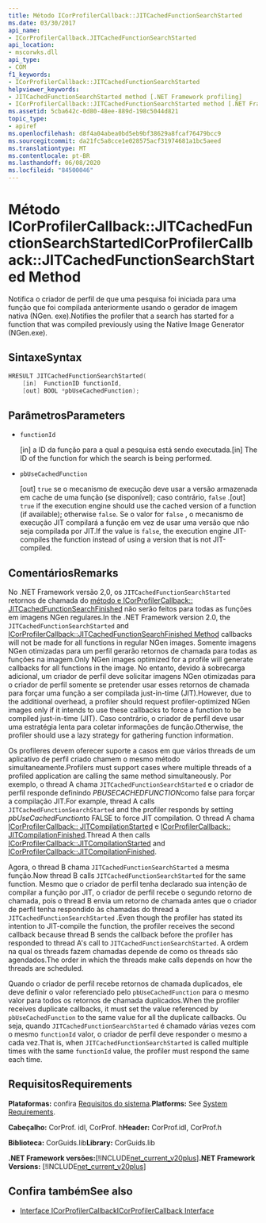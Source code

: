 ```yaml
---
title: Método ICorProfilerCallback::JITCachedFunctionSearchStarted
ms.date: 03/30/2017
api_name:
- ICorProfilerCallback.JITCachedFunctionSearchStarted
api_location:
- mscorwks.dll
api_type:
- COM
f1_keywords:
- ICorProfilerCallback::JITCachedFunctionSearchStarted
helpviewer_keywords:
- JITCachedFunctionSearchStarted method [.NET Framework profiling]
- ICorProfilerCallback::JITCachedFunctionSearchStarted method [.NET Framework profiling]
ms.assetid: 5cba642c-0d80-48ee-889d-198c5044d821
topic_type:
- apiref
ms.openlocfilehash: d8f4a04abea0bd5eb9bf38629a8fcaf76479bcc9
ms.sourcegitcommit: da21fc5a8cce1e028575acf31974681a1bc5aeed
ms.translationtype: MT
ms.contentlocale: pt-BR
ms.lasthandoff: 06/08/2020
ms.locfileid: "84500046"
---
```

# <a name="icorprofilercallbackjitcachedfunctionsearchstarted-method"></a><span data-ttu-id="63561-102">Método ICorProfilerCallback::JITCachedFunctionSearchStarted</span><span class="sxs-lookup"><span data-stu-id="63561-102">ICorProfilerCallback::JITCachedFunctionSearchStarted Method</span></span>
<span data-ttu-id="63561-103">Notifica o criador de perfil de que uma pesquisa foi iniciada para uma função que foi compilada anteriormente usando o gerador de imagem nativa (NGen. exe).</span><span class="sxs-lookup"><span data-stu-id="63561-103">Notifies the profiler that a search has started for a function that was compiled previously using the Native Image Generator (NGen.exe).</span></span>  
  
## <a name="syntax"></a><span data-ttu-id="63561-104">Sintaxe</span><span class="sxs-lookup"><span data-stu-id="63561-104">Syntax</span></span>  
  
```cpp  
HRESULT JITCachedFunctionSearchStarted(  
    [in]  FunctionID functionId,  
    [out] BOOL *pbUseCachedFunction);  
```  
  
## <a name="parameters"></a><span data-ttu-id="63561-105">Parâmetros</span><span class="sxs-lookup"><span data-stu-id="63561-105">Parameters</span></span>

- `functionId`

  <span data-ttu-id="63561-106">\[in] a ID da função para a qual a pesquisa está sendo executada.</span><span class="sxs-lookup"><span data-stu-id="63561-106">\[in] The ID of the function for which the search is being performed.</span></span>

- `pbUseCachedFunction`

  <span data-ttu-id="63561-107">\[out] `true` se o mecanismo de execução deve usar a versão armazenada em cache de uma função (se disponível); caso contrário, `false` .</span><span class="sxs-lookup"><span data-stu-id="63561-107">\[out] `true` if the execution engine should use the cached version of a function (if available); otherwise `false`.</span></span> <span data-ttu-id="63561-108">Se o valor for `false` , o mecanismo de execução JIT compilará a função em vez de usar uma versão que não seja compilada por JIT.</span><span class="sxs-lookup"><span data-stu-id="63561-108">If the value is `false`, the execution engine JIT-compiles the function instead of using a version that is not JIT-compiled.</span></span>

## <a name="remarks"></a><span data-ttu-id="63561-109">Comentários</span><span class="sxs-lookup"><span data-stu-id="63561-109">Remarks</span></span>  
 <span data-ttu-id="63561-110">No .NET Framework versão 2,0, os `JITCachedFunctionSearchStarted` retornos de chamada do [método e ICorProfilerCallback:: JITCachedFunctionSearchFinished](icorprofilercallback-jitcachedfunctionsearchfinished-method.md) não serão feitos para todas as funções em imagens NGen regulares.</span><span class="sxs-lookup"><span data-stu-id="63561-110">In the .NET Framework version 2.0, the `JITCachedFunctionSearchStarted` and [ICorProfilerCallback::JITCachedFunctionSearchFinished Method](icorprofilercallback-jitcachedfunctionsearchfinished-method.md) callbacks will not be made for all functions in regular NGen images.</span></span> <span data-ttu-id="63561-111">Somente imagens NGen otimizadas para um perfil gerarão retornos de chamada para todas as funções na imagem.</span><span class="sxs-lookup"><span data-stu-id="63561-111">Only NGen images optimized for a profile will generate callbacks for all functions in the image.</span></span> <span data-ttu-id="63561-112">No entanto, devido à sobrecarga adicional, um criador de perfil deve solicitar imagens NGen otimizadas para o criador de perfil somente se pretender usar esses retornos de chamada para forçar uma função a ser compilada just-in-time (JIT).</span><span class="sxs-lookup"><span data-stu-id="63561-112">However, due to the additional overhead, a profiler should request profiler-optimized NGen images only if it intends to use these callbacks to force a function to be compiled just-in-time (JIT).</span></span> <span data-ttu-id="63561-113">Caso contrário, o criador de perfil deve usar uma estratégia lenta para coletar informações de função.</span><span class="sxs-lookup"><span data-stu-id="63561-113">Otherwise, the profiler should use a lazy strategy for gathering function information.</span></span>  
  
 <span data-ttu-id="63561-114">Os profileres devem oferecer suporte a casos em que vários threads de um aplicativo de perfil criado chamem o mesmo método simultaneamente.</span><span class="sxs-lookup"><span data-stu-id="63561-114">Profilers must support cases where multiple threads of a profiled application are calling the same method simultaneously.</span></span> <span data-ttu-id="63561-115">Por exemplo, o thread A chama `JITCachedFunctionSearchStarted` e o criador de perfil responde definindo *PBUSECACHEDFUNCTION*como false para forçar a compilação JIT.</span><span class="sxs-lookup"><span data-stu-id="63561-115">For example, thread A calls `JITCachedFunctionSearchStarted` and the profiler responds by setting *pbUseCachedFunction*to FALSE to force JIT compilation.</span></span> <span data-ttu-id="63561-116">O thread A chama [ICorProfilerCallback:: JITCompilationStarted](icorprofilercallback-jitcompilationstarted-method.md) e [ICorProfilerCallback:: JITCompilationFinished](icorprofilercallback-jitcompilationfinished-method.md).</span><span class="sxs-lookup"><span data-stu-id="63561-116">Thread A then calls [ICorProfilerCallback::JITCompilationStarted](icorprofilercallback-jitcompilationstarted-method.md) and [ICorProfilerCallback::JITCompilationFinished](icorprofilercallback-jitcompilationfinished-method.md).</span></span>  
  
 <span data-ttu-id="63561-117">Agora, o thread B chama `JITCachedFunctionSearchStarted` a mesma função.</span><span class="sxs-lookup"><span data-stu-id="63561-117">Now thread B calls `JITCachedFunctionSearchStarted` for the same function.</span></span> <span data-ttu-id="63561-118">Mesmo que o criador de perfil tenha declarado sua intenção de compilar a função por JIT, o criador de perfil recebe o segundo retorno de chamada, pois o thread B envia um retorno de chamada antes que o criador de perfil tenha respondido às chamadas do thread a `JITCachedFunctionSearchStarted` .</span><span class="sxs-lookup"><span data-stu-id="63561-118">Even though the profiler has stated its intention to JIT-compile the function, the profiler receives the second callback because thread B sends the callback before the profiler has responded to thread A's call to `JITCachedFunctionSearchStarted`.</span></span> <span data-ttu-id="63561-119">A ordem na qual os threads fazem chamadas depende de como os threads são agendados.</span><span class="sxs-lookup"><span data-stu-id="63561-119">The order in which the threads make calls depends on how the threads are scheduled.</span></span>  
  
 <span data-ttu-id="63561-120">Quando o criador de perfil recebe retornos de chamada duplicados, ele deve definir o valor referenciado pelo `pbUseCachedFunction` para o mesmo valor para todos os retornos de chamada duplicados.</span><span class="sxs-lookup"><span data-stu-id="63561-120">When the profiler receives duplicate callbacks, it must set the value referenced by `pbUseCachedFunction` to the same value for all the duplicate callbacks.</span></span> <span data-ttu-id="63561-121">Ou seja, quando `JITCachedFunctionSearchStarted` é chamado várias vezes com o mesmo `functionId` valor, o criador de perfil deve responder o mesmo a cada vez.</span><span class="sxs-lookup"><span data-stu-id="63561-121">That is, when `JITCachedFunctionSearchStarted` is called multiple times with the same `functionId` value, the profiler must respond the same each time.</span></span>  
  
## <a name="requirements"></a><span data-ttu-id="63561-122">Requisitos</span><span class="sxs-lookup"><span data-stu-id="63561-122">Requirements</span></span>  
 <span data-ttu-id="63561-123">**Plataformas:** confira [Requisitos do sistema](../../get-started/system-requirements.md).</span><span class="sxs-lookup"><span data-stu-id="63561-123">**Platforms:** See [System Requirements](../../get-started/system-requirements.md).</span></span>  
  
 <span data-ttu-id="63561-124">**Cabeçalho:** CorProf. idl, CorProf. h</span><span class="sxs-lookup"><span data-stu-id="63561-124">**Header:** CorProf.idl, CorProf.h</span></span>  
  
 <span data-ttu-id="63561-125">**Biblioteca:** CorGuids.lib</span><span class="sxs-lookup"><span data-stu-id="63561-125">**Library:** CorGuids.lib</span></span>  
  
 <span data-ttu-id="63561-126">**.NET Framework versões:**[!INCLUDE[net_current_v20plus](../../../../includes/net-current-v20plus-md.md)]</span><span class="sxs-lookup"><span data-stu-id="63561-126">**.NET Framework Versions:** [!INCLUDE[net_current_v20plus](../../../../includes/net-current-v20plus-md.md)]</span></span>  
  
## <a name="see-also"></a><span data-ttu-id="63561-127">Confira também</span><span class="sxs-lookup"><span data-stu-id="63561-127">See also</span></span>

- [<span data-ttu-id="63561-128">Interface ICorProfilerCallback</span><span class="sxs-lookup"><span data-stu-id="63561-128">ICorProfilerCallback Interface</span></span>](icorprofilercallback-interface.md)
